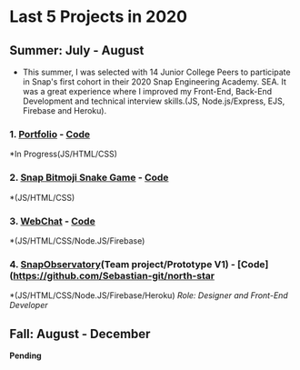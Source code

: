 # Last 5 Projects in 2020

## Summer: July - August

* This summer, I was selected with 14  Junior College Peers to participate in Snap's first cohort in their 2020 Snap Engineering Academy. SEA. It was a great experience where I improved my Front-End, Back-End Development and technical interview skills.(JS, Node.js/Express, EJS, Firebase and Heroku).

### 1. [Portfolio](https://seepetulacode.github.io/) - [Code](https://github.com/SeePetulaCode/SeePetulaCode.github.io)
*In Progress(JS/HTML/CSS)

### 2. [Snap Bitmoji Snake Game](https://petula-snakegame.glitch.me/) - [Code](https://github.com/SeePetulaCode/eden_snake_game)
*(JS/HTML/CSS)

### 3. [WebChat](https://awebchat-e2a62.web.app/) - [Code](https://github.com/SeePetulaCode/A-firebase-web-chat)
*(JS/HTML/CSS/Node.JS/Firebase)

### 4. [SnapObservatory](http://project-north-star.herokuapp.com/signup)(Team project/Prototype V1) - [Code](https://github.com/Sebastian-git/north-star
*(JS/HTML/CSS/Node.JS/Firebase/Heroku)
*Role: Designer and Front-End Developer*



## Fall: August - December

**Pending**
